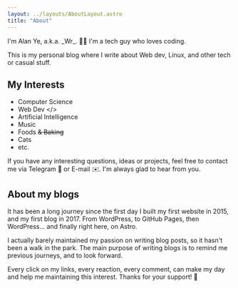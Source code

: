 ```yaml
---
layout: ../layouts/AboutLayout.astro
title: "About"
---
```


I'm Alan Ye, a.k.a. \_Wr\_. 🧑‍💻
I'm a tech guy who loves coding.

This is my personal blog where I write about Web dev, Linux, and other tech or casual stuff.

## My Interests 

- Computer Science
- Web Dev </>
- Artificial Intelligence
- Music
- Foods ~~& Baking~~
- Cats
- etc.

If you have any interesting questions, ideas or projects, feel free to contact me via Telegram 💬 or E-mail ✉️. 
I'm always glad to hear from you.

## About my blogs

It has been a long journey since the first day I built my first website in 2015, and my first blog in 2017. 
From WordPress, to GitHub Pages, then WordPress... and finally right here, on Astro.

I actually barely maintained my passion on writing blog posts, so it hasn't been a walk in the park.
The main purpose of writing blogs is to remind me previous journeys, and to look forward.

Every click on my links, every reaction, every comment, can make my day and help me maintaining this interest.
Thanks for your support! 🥰